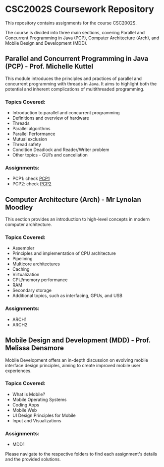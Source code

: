 # CSC2002S Coursework Repository

This repository contains assignments for the course CSC2002S.

The course is divided into three main sections, covering Parallel and Concurrent Programming in Java (PCP), Computer Architecture (Arch), and Mobile Design and Development (MDD).

## Parallel and Concurrent Programming in Java (PCP) - Prof. Michelle Kuttel

This module introduces the principles and practices of parallel and concurrent programming with threads in Java. It aims to highlight both the potential and inherent complications of multithreaded programming.

### Topics Covered:
- Introduction to parallel and concurrent programming
- Definitions and overview of hardware
- Threads
- Parallel algorithms
- Parallel Performance
- Mutual exclusion
- Thread safety
- Condition Deadlock and Reader/Writer problem
- Other topics - GUI’s and cancellation

### Assignments:
- PCP1: check [PCP1](https://github.com/Travimadox/CSC2002S-2023/tree/main/PCP1)
- PCP2: check [PCP2](https://github.com/Travimadox/CSC2002S-2023/tree/main/PCP2)

## Computer Architecture (Arch) - Mr Lynolan Moodley

This section provides an introduction to high-level concepts in modern computer architecture. 

### Topics Covered:
- Assembler
- Principles and implementation of CPU architecture
- Pipelining
- Multicore architectures
- Caching
- Virtualization
- CPU/memory performance
- RAM
- Secondary storage
- Additional topics, such as interfacing, GPUs, and USB

### Assignments:
- ARCH1
- ARCH2

## Mobile Design and Development (MDD) - Prof. Melissa Densmore

Mobile Development offers an in-depth discussion on evolving mobile interface design principles, aiming to create improved mobile user experiences.

### Topics Covered:
- What is Mobile?
- Mobile Operating Systems
- Coding Apps
- Mobile Web
- UI Design Principles for Mobile
- Input and Visualizations

### Assignments:
- MDD1

Please navigate to the respective folders to find each assignment's details and the provided solutions.


